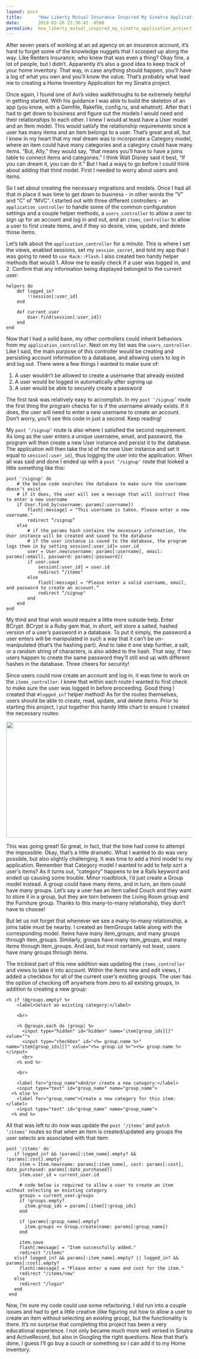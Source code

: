 ```yaml
---
layout: post
title:      "How Liberty Mutual Insurance Inspired My Sinatra Application Project"
date:       2019-02-26 22:36:43 -0500
permalink:  how_liberty_mutual_inspired_my_sinatra_application_project
---
```



After seven years of working at an ad agency on an insurance account, it’s hard to forget some of the knowledge nuggets that I scooped up along the way. Like Renters Insurance, who knew that was even a thing? Okay fine, a lot of people, but I didn’t. Apparently it’s also a good idea to keep track of your home inventory. That way, in case anything should happen, you’ll have a log of what you own and you’ll know the value. That’s probably what lead me to creating a Home Inventory Application for my Sinatra project. 

Once again, I found one of Avi’s video walkthroughs to be extremely helpful in getting started. With his guidance I was able to build the skeleton of an app (you know, with a Gemfile, Rakefile, config.ru, and whatnot). After that I had to get down to business and figure out the models I would need and their relationships to each other. I knew I would at least have a User model and an Item model. This would satisfy the relationship requirements since a user has many items and an item belongs to a user. That’s great and all, but I knew in my heart that my real dream was to incorporate a Category model, where an item could have many categories and a category could have many items. “But, Ally,” they would say, “that means you’ll have to have a joins table to connect items and categories.” I think Walt Disney said it best, “If you can dream it, you can do it.” But I had a ways to go before I could think about adding that third model. First I needed to worry about users and items.

So I set about creating the necessary migrations and models. Once I had all that in place it was time to get down to business - in other words the “V” and “C” of “MVC”. I started out with three different controllers - an `application_controller` to handle some of the common configuration settings and a couple helper methods, a `users_controller` to allow a user to sign up for an account and log in and out, and an `items_controller` to allow a user to first create items, and if they so desire, view, update, and delete those items.

Let’s talk about the `application_controller` for a minute. This is where I set the views, enabled sessions, set my `session_secret`, and told my app that I was going to need to `use Rack::Flash`. I also created two handy helper methods that would 1. Allow me to easily check if a user was logged in, and 2. Confirm that any information being displayed belonged to the current user:

```
helpers do
	def logged_in?
		!!session[:user_id]
	end

	def current_user
		User.find(session[:user_id])
	end
end
```


Now that I had a solid base, my other controllers could inherit behaviors from my `application_controller`. Next on my list was the `users_controller`. Like I said, the main purpose of this controller would be creating and persisting account information to a database, and allowing users to log in and log out. There were a few things I wanted to make sure of:
1. A user wouldn’t be allowed to create a username that already existed
2. A user would be logged in automatically after signing up
3. A user would be able to securely create a password

The first task was relatively easy to accomplish. In my `post ‘/signup’` route the first thing the program checks for is if the username already exists. If it does, the user will need to enter a new username to create an account. Don’t worry, you’ll see this code in just a second. Keep reading!

My `post ‘/signup’` route is also where I satisfied the second requirement. As long as the user enters a unique username, email, and password, the program will then create a new User instance and persist it to the database. The application will then take the id of the new User instance and set it equal to `session[:user_id]`, thus logging the user into the application. When all was said and done I ended up with a `post ‘/signup’` route that looked a little something like this:

```
post '/signup' do
	# the below code searches the database to make sure the username doesn’t exist
	# if it does, the user will see a message that will instruct them to enter a new username
	if User.find_by(username: params[:username])
		flash[:message] = "This username is taken. Please enter a new username."
		redirect “/signup”
	else
		# if the params hash contains the necessary information, the User instance will be created and saved to the database
		# if the user instance is saved to the database, the program logs them in by setting session[:user_id]= user.id
		user = User.new(username: params[:username], email: params[:email], password: params[:password])
		if user.save
			session[:user_id] = user.id
			redirect “/items"
		else
			flash[:message] = "Please enter a valid username, email, and password to create an account.”
			redirect “/signup"
		end
	end	
end			
```


My third and final wish would require a little more outside help. Enter BCrypt. BCrypt is a Ruby gem that, in short, will store a salted, hashed version of a user’s password in a database. To put it simply, the password a user enters will be manipulated in such a way that it can’t be un-manipulated (that’s the hashing part). And to take it one step further, a salt, or a random string of characters, is also added to the hash. That way, if two users happen to create the same password they’ll still end up with different hashes in the database. Three cheers for security!

Since users could now create an account and log in, it was time to work on the `items_controller`. I knew that within each route I wanted to first check to make sure the user was logged in before proceeding. Good thing I created that `#logged_in?` helper method! As for the routes themselves, users should be able to create, read, update, and delete items. Prior to starting this project, I put together this handy little chart to ensure I created the necessary routes:

<img src="https://c2.staticflickr.com/8/7815/33348685738_97c453f5ec_c.jpg" width="800" height="313">

This was going great! So great, in fact, that the time had come to attempt the impossible. Okay, that’s a little dramatic. What I wanted to do was very possible, but also slightly challenging. It was time to add a third model to my application. Remember that Category model I wanted to add to help sort a user’s items? As it turns out, “category” happens to be a Rails keyword and ended up causing some trouble. Minor roadblock, I’d just create a Group model instead. A group could have many items, and in turn, an item could have many groups. Let’s say a user has an item called Couch and they want to store it in a group, but they are torn between the Living Room group and the Furniture group. Thanks to this many-to-many relationship, they don’t have to choose!

But let us not forget that whenever we see a many-to-many relationship, a joins table must be nearby. I created an ItemGroups table along with the corresponding model. Items have many item_groups, and many groups through item_groups. Similarly, groups have many item_groups, and many items through item_groups. And last, but most certainly not least, users have many groups through items.

The trickiest part of this new addition was updating the `items_controller` and  views to take it into account. Within the items new and edit views, I added a checkbox for all of the current user’s existing groups. The user has the option of checking off anywhere from zero to all existing groups, in addition to creating a new group:&#x2028;
```
<% if !@groups.empty? %>
    <label>Select an existing category:</label>

    <br>

    <% @groups.each do |group| %>
      <input type="hidden" id="hidden" name="item[group_ids][]" value="">
      <input type="checkbox" id="<%= group.name %>" name="item[group_ids][]" value="<%= group.id %>"><%= group.name %></input>
      <br>
    <% end %>

    <br>

    <label for="group_name">And/or create a new category:</label>
    <input type="text" id="group_name" name="group_name">
  <% else %>
    <label for="group_name">Create a new category for this item:</label>
    <input type="text" id="group_name" name="group_name">
  <% end %>
```

All that was left to do now was update the `post ‘/items’` and `patch ‘/items’` routes so that when an item is created/updated any groups the user selects are associated with that item:

 ```
 post '/items' do
    if logged_in? && !params[:item_name].empty? && !params[:cost].empty?
      item = Item.new(name: params[:item_name], cost: params[:cost], date_purchased: params[:date_purchased])
      item.user_id = current_user.id

      # code below is required to allow a user to create an item without selecting an existing category
      groups = current_user.groups
      if !groups.empty?
        item.group_ids = params[:item][:group_ids]
      end

      if !params[:group_name].empty?
        item.groups << Group.create(name: params[:group_name])
      end

      item.save
      flash[:message] = "Item successfully added."
      redirect "/items"
    elsif logged_in? && params[:item_name].empty? || logged_in? && params[:cost].empty?
      flash[:message] = "Please enter a name and cost for the item."
      redirect "/items/new"
    else
      redirect "/login"
    end
  end
```

Now, I’m sure my code could use some refactoring. I did run into a couple issues and had to get a little creative (like figuring out how to allow a user to create an item without selecting an existing group), but the functionality is there. It’s no surprise that completing this project has been a very educational experience. I not only became much more well versed in Sinatra and ActiveRecord, but also in Googling the right questions. Now that that’s done, I guess I’ll go buy a couch or something so I can add it to my Home Inventory.
